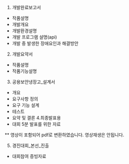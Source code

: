1. 개발완료보고서
  * 작품설명
  * 개발개요
  * 개발환경설명
  * 개발 프로그램 설명(api)
  * 개발 중 발생한 장애요인과 해결방안
2. 개발요약서
  * 작품설명
  * 작품기능설명
3. 공용보안냉장고_설계서
  * 개요
  * 요구사항 정의
  * 요구 기능 설계
  * 테스트
  * 요약 및 결론
4.최종발표용
  * 대회 5분 발표를 위한 자료

** 영상이 포함되어 pdf로 변환하였습니다. 영상재생은 안됩니다.

5. 경진대회_본선_진출
  * 대회참여 증빙자료

